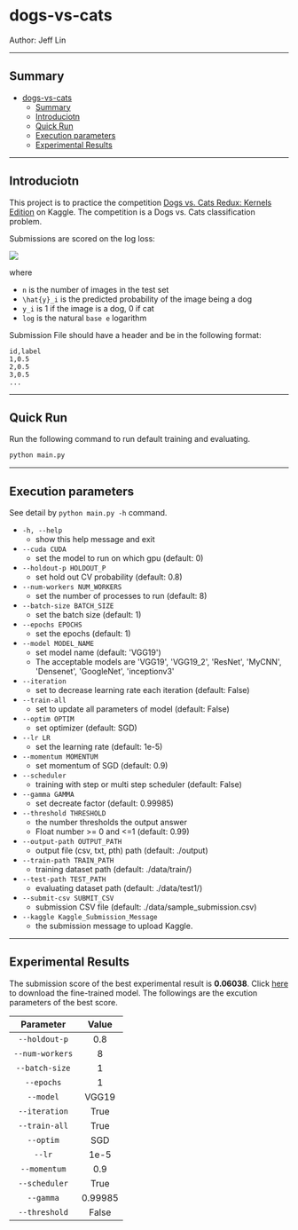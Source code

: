 # dogs-vs-cats

Author: Jeff Lin

---

## Summary

- [dogs-vs-cats](#dogs-vs-cats)
  - [Summary](#summary)
  - [Introduciotn](#introduciotn)
  - [Quick Run](#quick-run)
  - [Execution parameters](#execution-parameters)
  - [Experimental Results](#experimental-results)

---

## Introduciotn

This project is to practice the competition [Dogs vs. Cats Redux: Kernels Edition](#https://www.kaggle.com/c/dogs-vs-cats-redux-kernels-edition) on Kaggle. The competition is a Dogs vs. Cats classification problem.

Submissions are scored on the log loss:

<img src="https://i.imgur.com/D2CI0TM.png" />

where

- `n` is the number of images in the test set
- `\hat{y}_i` is the predicted probability of the image being a dog
- `y_i` is 1 if the image is a dog, 0 if cat
- `log` is the natural `base e` logarithm

Submission File should have a header and be in the following format:

```text
id,label
1,0.5
2,0.5
3,0.5
...

```

---

## Quick Run

Run the following command to run default training and evaluating.

```python
python main.py
```

---

## Execution parameters

See detail by `python main.py -h` command.

- `-h, --help`
  - show this help message and exit
- `--cuda CUDA`
  - set the model to run on which gpu (default: 0)
- `--holdout-p HOLDOUT_P`
  - set hold out CV probability (default: 0.8)
- `--num-workers NUM_WORKERS`
  - set the number of processes to run (default: 8)
- `--batch-size BATCH_SIZE`
  - set the batch size (default: 1)
- `--epochs EPOCHS`
  - set the epochs (default: 1)
- `--model MODEL_NAME`
  - set model name (default: 'VGG19')
  - The acceptable models are 'VGG19', 'VGG19_2', 'ResNet', 'MyCNN', 'Densenet', 'GoogleNet', 'inceptionv3'
- `--iteration`
  - set to decrease learning rate each iteration (default: False)
- `--train-all`
  - set to update all parameters of model (default: False)
- `--optim OPTIM`
  - set optimizer (default: SGD)
- `--lr LR`
  - set the learning rate (default: 1e-5)
- `--momentum MOMENTUM`
  - set momentum of SGD (default: 0.9)
- `--scheduler`
  - training with step or multi step scheduler (default: False)
- `--gamma GAMMA`
  - set decreate factor (default: 0.99985)
- `--threshold THRESHOLD`
  - the number thresholds the output answer
  - Float number >= 0 and <=1 (default: 0.99)
- `--output-path OUTPUT_PATH`
  - output file (csv, txt, pth) path (default: ./output)
- `--train-path TRAIN_PATH`
  - training dataset path (default: ./data/train/)
- `--test-path TEST_PATH`
  - evaluating dataset path (default: ./data/test1/)
- `--submit-csv SUBMIT_CSV`
  - submission CSV file (default: ./data/sample_submission.csv)
- `--kaggle Kaggle_Submission_Message`
  - the submission message to upload Kaggle.

---

## Experimental Results

The submission score of the best experimental result is **0.06038**. Click [here](https://drive.google.com/file/d/14A-P7tUS1nfKbAs1Z3SvrFCovybxlBE7/view?usp=sharing) to download the fine-trained model. The followings are the excution parameters of the best score.

|    Parameter    |  Value  |
| :-------------: | :-----: |
|  `--holdout-p`  |   0.8   |
| `--num-workers` |    8    |
| `--batch-size`  |    1    |
|   `--epochs`    |    1    |
|    `--model`    |  VGG19  |
|  `--iteration`  |  True   |
|  `--train-all`  |  True   |
|    `--optim`    |   SGD   |
|     `--lr`      |  1e-5   |
|  `--momentum`   |   0.9   |
|  `--scheduler`  |  True   |
|    `--gamma`    | 0.99985 |
|  `--threshold`  |  False  |
